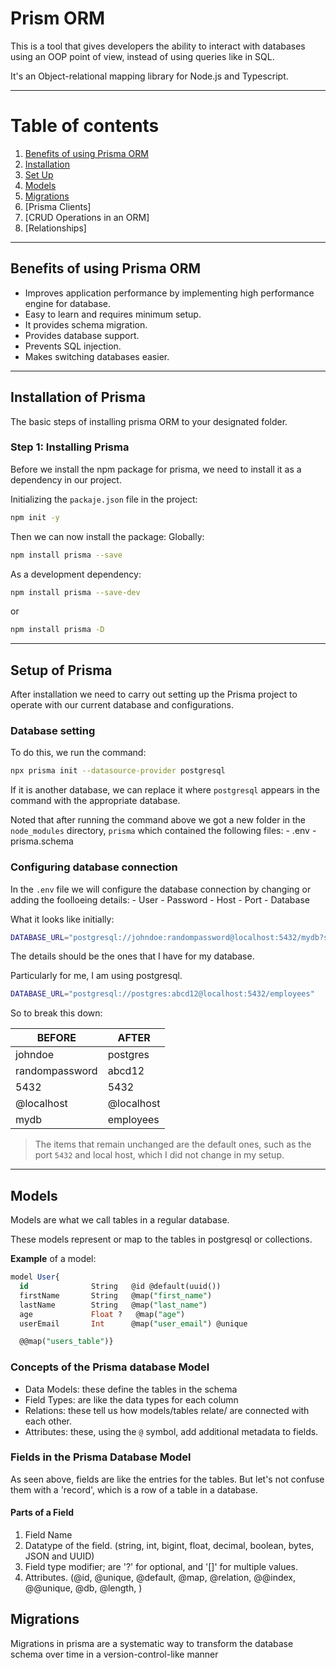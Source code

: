 # Prism ORM

This is a tool that gives developers the ability to interact with databases using an OOP point of view, instead of using queries like in SQL.

It's an Object-relational mapping library for Node.js and Typescript.

---

# Table of contents

1. [Benefits of using Prisma ORM](#benefits-of-using-prisma-orm)
2. [Installation](#installation-of-prisma)
3. [Set Up](#setup-of-prisma)
4. [Models](#models)
5. [Migrations](#migrations)
6. [Prisma Clients]
7. [CRUD Operations in an ORM]
8. [Relationships]

---

## Benefits of using Prisma ORM

- Improves application performance by implementing high performance engine for database.
- Easy to learn and requires minimum setup.
- It provides schema migration.
- Provides database support.
- Prevents SQL injection.
- Makes switching databases easier.

---

## Installation of Prisma

The basic steps of installing prisma ORM to your designated folder.

### Step 1: Installing Prisma

Before we install the npm package for prisma, we need to install it as a dependency in our project.

Initializing the ```packaje.json``` file in the project:

```bash
npm init -y
```

Then we can now install the package:
Globally:

```bash
npm install prisma --save
```

As a development dependency:

```bash
npm install prisma --save-dev
```

or

```bash
npm install prisma -D
```

---

## Setup of Prisma

After installation we need to carry out setting up the Prisma project to operate with our current database and configurations.

### Database setting

To do this, we run the command:

```bash
npx prisma init --datasource-provider postgresql
```

If it is another database, we can replace it where ```postgresql``` appears in the command with the appropriate database.

Noted that after running the command above we got a new folder in the ```node_modules``` directory, ```prisma``` which contained the following files:
    - .env
    - prisma.schema

### Configuring database connection

 In the ```.env``` file we will configure the database connection by changing or adding the foolloeing details:
    - User
    - Password
    - Host
    - Port
    - Database

What it looks like initially:

```bash
DATABASE_URL="postgresql://johndoe:randompassword@localhost:5432/mydb?schema=public"
```

The details should be the ones that I have for my database.

Particularly for me, I am using postgresql.

```bash
DATABASE_URL="postgresql://postgres:abcd12@localhost:5432/employees"
```

So to break this down:

|       BEFORE        |        AFTER        |
|---------------------|---------------------|
|  johndoe            |     postgres        |
|  randompassword     |     abcd12          |
|  5432               |      5432           |
|  @localhost         |     @localhost      |
|  mydb               |     employees       |

> The items that remain unchanged are the default ones, such as the port ```5432``` and local host, which I did not change in my setup.

---

## Models

Models are what we call tables in a regular database.

These models represent or map to the tables in postgresql or collections.

**Example** of a model:

```sql
model User{
  id              String   @id @default(uuid())
  firstName       String   @map("first_name")
  lastName        String   @map("last_name")
  age             Float ?   @map("age")
  userEmail       Int      @map("user_email") @unique

  @@map("users_table")}
```

### Concepts of the Prisma database Model

- Data Models: these define the tables in the schema
- Field Types: are like the data types for each column
- Relations: these tell us how models/tables relate/ are connected with each other.
- Attributes: these, using the ```@``` symbol, add additional metadata to fields.

### Fields in the Prisma Database Model

As seen above, fields are like the entries for the tables. But let's not confuse them with a 'record', which is a row of a table in a database.

#### Parts of a Field

1. Field Name
2. Datatype of the field. (string, int, bigint, float, decimal, boolean, bytes, JSON and UUID)
3. Field type modifier; are '?' for optional, and '[]' for multiple values.
4. Attributes. (@id, @unique, @default, @map, @relation, @@index, @@unique, @db, @length, )

## Migrations

Migrations in prisma are a systematic way to transform the database schema over time in a version-control-like manner